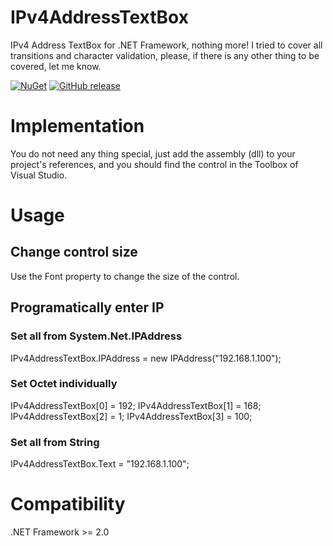 # IPv4AddressTextBox
IPv4 Address TextBox for .NET Framework, nothing more!
I tried to cover all transitions and character validation, please, if there is any other thing to be covered, let me know.

[![NuGet](https://img.shields.io/nuget/v/IPv4AddressTextBox.svg)](https://www.nuget.org/packages/IPv4AddressTextBox)
[![GitHub release](https://img.shields.io/github/release/iwih/IPv4AddressTextBox.svg?label=GitHub%20release)](https://github.com/iwih/IPv4AddressTextBox/releases)

# Implementation
You do not need any thing special, just add the assembly (dll) to your project's references, and you should find the control in the Toolbox of Visual Studio. 

# Usage

## Change control size
Use the Font property to change the size of the control.

## Programatically enter IP
### Set all from System.Net.IPAddress
IPv4AddressTextBox.IPAddress = new IPAddress("192.168.1.100");

### Set Octet individually 
IPv4AddressTextBox[0] = 192;
IPv4AddressTextBox[1] = 168;
IPv4AddressTextBox[2] = 1;
IPv4AddressTextBox[3] = 100;

### Set all from String
IPv4AddressTextBox.Text = "192.168.1.100";

# Compatibility
.NET Framework >= 2.0
